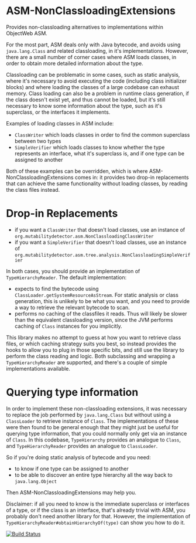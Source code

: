 ASM-NonClassloadingExtensions
=============================

Provides non-classloading alternatives to implementations within ObjectWeb ASM.

For the most part, ASM deals only with Java bytecode, and avoids using `java.lang.Class` and related classloading, in it's implementations. However, there are a small number of corner cases where ASM loads classes, in order to obtain more detailed information about the type.

Classloading can be problematic in some cases, such as static analysis, where it's necessary to avoid executing the code (including class initializer blocks) and where loading the classes of a large codebase can exhaust memory. Class loading can also be a problem in runtime class generation, if the class doesn't exist yet, and thus cannot be loaded, but it's still necessary to know some information about the type, such as it's superclass, or the interfaces it implements.
 
Examples of loading classes in ASM include:
 * `ClassWriter` which loads classes in order to find the common superclass between two types
 * `SimpleVerifier` which loads classes to know whether the type represents an interface, what it's superclass is, and if one type can be assigned to another
 
Both of these examples can be overridden, which is where ASM-NonClassloadingExtensions comes in: it provides two drop-in replacements that can achieve the same functionality without loading classes, by reading the class files instead.

Drop-in Replacements
====================

 * if you want a `ClassWriter` that doesn't load classes, use an instance of `org.mutabilitydetector.asm.NonClassloadingClassWriter` 
 * if you want a `SimpleVerifier` that doesn't load classes, use an instance of `org.mutabilitydetector.asm.tree.analysis.NonClassloadingSimpleVerifier`
 
In both cases, you should provide an implementation of `TypeHierarchyReader`. The default implementation:

 * expects to find the bytecode using `ClassLoader.getSystemResourceAsStream`. For static analysis or class generation, this is unlikely to be what you want, and you need to provide a way to retrieve the relevant bytecode to scan.
 * performs no caching of the classfiles it reads. Thus will likely be slower than the equivalent classloading version, since the JVM performs caching of `Class` instances for you implicitly.
 
This library makes no attempt to guess at how you want to retrieve class files, or which caching strategy suits you best, so instead provides the hooks to allow you to plug in those specific bits, and still use the library to perform the class reading and logic. Both subclassing and wrapping a `TypeHierarchyReader` are supported, and there's a couple of simple implementations available.

Querying type information 
=========================

In order to implement these non-classloading extensions, it was necessary to replace the job performed by `java.lang.Class` but without using a `ClassLoader` to retrieve instance of `Class`. The implementations of these were then found to be general enough that they might just be useful for querying type information, that you could normally only get via an instance of `Class`. In this codebase, `TypeHierarchy` provides an analogue to `Class`, and `TypeHierarchyReader` provides an analogue to `ClassLoader`.

So if you're doing static analysis of bytecode and you need:
 * to know if one type can be assigned to another
 * to be able to discover an entire type hierarchy all the way back to `java.lang.Object`
 
Then ASM-NonClassloadingExtensions may help you.

Disclaimer: if all you need to know is the immediate superclass or interfaces of a type, or if the class is an interface, that's already trivial with ASM, you probably don't need another library for that. However, the implementation of `TypeHierarchyReader#obtainHierarchyOf(type)` can show you how to do it.

[![Build Status](https://api.travis-ci.org/Grundlefleck/ASM-NonClassloadingExtensions.png?branch=master)](https://travis-ci.org/Grundlefleck/ASM-NonClassloadingExtensions)





 

 
 

 
 
